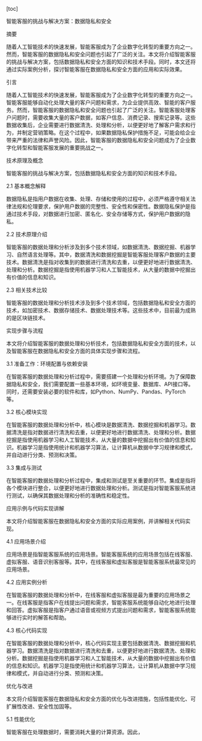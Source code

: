 
[toc]                    
                
                
智能客服的挑战与解决方案：数据隐私和安全

摘要

随着人工智能技术的快速发展，智能客服成为了企业数字化转型的重要方向之一。然而，智能客服的数据隐私和安全问题也引起了广泛的关注。本文将介绍智能客服的挑战与解决方案，包括数据隐私和安全方面的知识和技术手段。同时，本文还将通过实际案例分析，探讨智能客服在数据隐私和安全方面的应用和实际效果。

引言

随着人工智能技术的快速发展，智能客服成为了企业数字化转型的重要方向之一。智能客服能够自动化处理大量的客户问题和需求，为企业提供高效、智能的客户服务。然而，智能客服的数据隐私和安全问题也引起了广泛的关注。智能客服处理客户问题时，需要收集大量的客户数据，如客户信息、消费记录、搜索记录等。这些数据收集后，企业需要进行数据清洗、处理和分析，以便更好地了解客户需求和行为，并制定营销策略。在这个过程中，如果数据隐私保护措施不足，可能会给企业带来严重的法律和声誉风险。因此，智能客服的数据隐私和安全问题成为了企业数字化转型和智能客服发展的重要挑战之一。

技术原理及概念

智能客服的挑战与解决方案，包括数据隐私和安全方面的知识和技术手段。

2.1 基本概念解释

数据隐私是指用户数据在收集、处理、存储和使用的过程中，必须严格遵守相关法律法规和伦理要求，保护用户数据的完整性、安全性和保密性。数据隐私保护是指通过技术手段，对数据进行加密、匿名化、安全存储等方式，保护用户数据的隐私。

2.2 技术原理介绍

智能客服的数据处理和分析涉及到多个技术领域，如数据清洗、数据挖掘、机器学习、自然语言处理等。其中，数据清洗和数据挖掘是智能客服处理客户数据的主要技术。数据清洗是指对收集到的数据进行清洗和去重，以便更好地进行数据清洗、处理和分析。数据挖掘是指使用机器学习和人工智能技术，从大量的数据中挖掘出有价值的信息和知识。

2.3 相关技术比较

智能客服的数据处理和分析技术涉及到多个技术领域，包括数据隐私和安全方面的技术，如加密技术、数据存储技术、数据处理技术等。这些技术中，目前最为成熟的是区块链技术。

实现步骤与流程

本文将介绍智能客服的数据处理和分析技术，包括数据隐私和安全方面的技术，以及智能客服在数据隐私和安全方面的具体实现步骤和流程。

3.1 准备工作：环境配置与依赖安装

在智能客服的数据处理和分析过程中，需要搭建一个处理和分析环境。为了保障数据隐私和安全，我们需要配置一些基本环境，如环境变量、数据库、API接口等。同时，还需要安装必要的软件和库，如Python、NumPy、Pandas、PyTorch等。

3.2 核心模块实现

在智能客服的数据处理和分析中，核心模块是数据清洗、数据挖掘和机器学习。数据清洗是指对数据进行清洗和去重，以便更好地进行数据清洗、处理和分析。数据挖掘是指使用机器学习和人工智能技术，从大量的数据中挖掘出有价值的信息和知识。机器学习是指使用统计和机器学习算法，让计算机从数据中学习规律和模式，并自动进行分类、预测和决策。

3.3 集成与测试

在智能客服的数据处理和分析过程中，集成和测试是至关重要的环节。集成是指将各个模块进行整合，以便更好地进行数据处理和分析。测试是指对智能客服系统进行测试，以确保其数据处理和分析的准确性和稳定性。

应用示例与代码实现讲解

本文将介绍智能客服在数据隐私和安全方面的实际应用案例，并讲解相关代码实现。

4.1 应用场景介绍

应用场景是指智能客服系统的应用场景。智能客服系统的应用场景包括在线客服、虚拟客服、语音识别客服等。其中，在线客服和虚拟客服是智能客服系统最常见的应用场景。

4.2 应用实例分析

在智能客服的数据处理和分析中，在线客服和虚拟客服是最为重要的应用场景之一。在线客服是指客户在线提出问题和需求，智能客服系统能够自动化地进行处理和回答。虚拟客服是指客户通过语音或视频方式提出问题和需求，智能客服系统能够进行实时的解答和帮助。

4.3 核心代码实现

在智能客服的数据处理和分析中，核心代码实现主要包括数据清洗、数据挖掘和机器学习。数据清洗是指对数据进行清洗和去重，以便更好地进行数据清洗、处理和分析。数据挖掘是指使用机器学习和人工智能技术，从大量的数据中挖掘出有价值的信息和知识。机器学习是指使用统计和机器学习算法，让计算机从数据中学习规律和模式，并自动进行分类、预测和决策。

优化与改进

本文将介绍智能客服在数据隐私和安全方面的优化与改进措施，包括性能优化、可扩展性改进、安全性加固等。

5.1 性能优化

智能客服在处理数据时，需要消耗大量的计算资源。因此，

